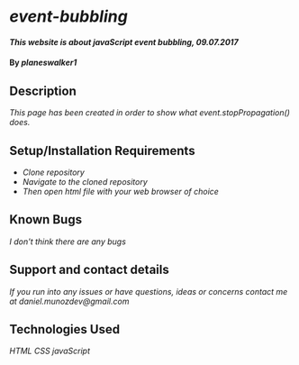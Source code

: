 # _event-bubbling_

#### _This website is about javaScript event bubbling, 09.07.2017_

#### By _**planeswalker1**_

## Description

_This page has been created in order to show what event.stopPropagation() does._

## Setup/Installation Requirements

* _Clone repository_
* _Navigate to the cloned repository_
* _Then open html file with your web browser of choice_

## Known Bugs

_I don't think there are any bugs_

## Support and contact details

_If you run into any issues or have questions, ideas or concerns contact me at daniel.munozdev@gmail.com_

## Technologies Used

_HTML_
_CSS_
_javaScript_
